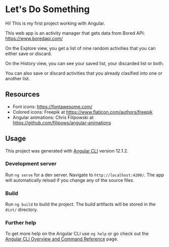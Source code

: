 # Let's Do Something

Hi! This is my first project working with Angular.

This web app is an activity manager that gets data from Bored API: https://www.boredapi.com/

On the Explore view, you get a list of nine random activities that you can either save or discard.

On the History view, you can see your saved list, your discarded list or both.

You can also save or discard activities that you already clasified into one or another list.

## Resources

- Font icons: https://fontawesome.com/
- Colored icons: Freepik at https://www.flaticon.com/authors/freepik
- Angular animations: Chris Filipowski at https://github.com/filipows/angular-animations

## Usage

This project was generated with [Angular CLI](https://github.com/angular/angular-cli) version 12.1.2.

### Development server

Run `ng serve` for a dev server. Navigate to `http://localhost:4200/`. The app will automatically reload if you change any of the source files.

### Build

Run `ng build` to build the project. The build artifacts will be stored in the `dist/` directory.

### Further help

To get more help on the Angular CLI use `ng help` or go check out the [Angular CLI Overview and Command Reference](https://angular.io/cli) page.
